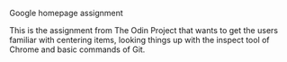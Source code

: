 Google homepage assignment

This is the assignment from The Odin Project that wants to get the users familiar with centering items, looking things up with the inspect tool of Chrome and basic commands of Git.
